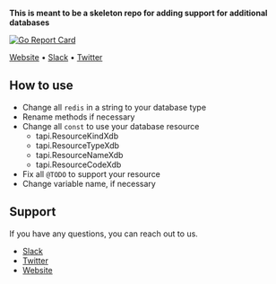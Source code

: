 **This is meant to be a skeleton repo for adding support for additional databases**

[![Go Report Card](https://goreportcard.com/badge/github.com/k8sdb/redis)](https://goreportcard.com/report/github.com/k8sdb/redis)

[Website](https://appscode.com) • [Slack](https://slack.appscode.com) • [Twitter](https://twitter.com/AppsCodeHQ)

## How to use
* Change all `redis` in a string to your database type
* Rename methods if necessary
* Change all `const` to use your database resource
    * tapi.ResourceKindXdb
    * tapi.ResourceTypeXdb
    * tapi.ResourceNameXdb
    * tapi.ResourceCodeXdb
* Fix all `@TODO` to support your resource
* Change variable name, if necessary


## Support
If you have any questions, you can reach out to us.
* [Slack](https://slack.appscode.com)
* [Twitter](https://twitter.com/AppsCodeHQ)
* [Website](https://appscode.com)
